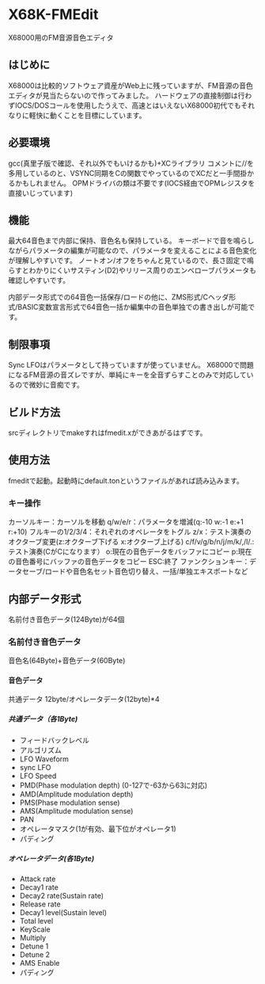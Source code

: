 # X68K-FMEdit
X68000用のFM音源音色エディタ

## はじめに
X68000は比較的ソフトウェア資産がWeb上に残っていますが、FM音源の音色エディタが見当たらないので作ってみました。
ハードウェアの直接制御は行わずIOCS/DOSコールを使用したうえで、高速とはいえないX68000初代でもそれなりに軽快に動くことを目標にしています。

## 必要環境
gcc(真里子版で確認、それ以外でもいけるかも)+XCライブラリ
コメントに//を多用しているのと、VSYNC同期をCの関数でやっているのでXCだと一手間掛かるかもしれません。
OPMドライバの類は不要です(IOCS経由でOPMレジスタを直接いじっています)

## 機能
最大64音色まで内部に保持、音色名も保持している。
キーボードで音を鳴らしながらパラメータの編集が可能なので、パラメータを変えることによる音色変化が理解しやすいです。
ノートオン/オフをちゃんと見ているので、長さ固定で鳴らすとわかりにくいサスティン(D2)やリリース周りのエンベローブパラメータも確認しやすいです。

内部データ形式での64音色一括保存/ロードの他に、ZMS形式/Cヘッダ形式/BASIC変数宣言形式で64音色一括か編集中の音色単独での書き出しが可能です。

## 制限事項
Sync LFOはパラメータとして持っていますが使っていません。
X68000で問題になるFM音源の音ズレですが、単純にキーを全音ずらすことのみで対応しているので微妙に音痴です。

## ビルド方法
srcディレクトリでmakeすれはfmedit.xができあがるはずです。

## 使用方法
fmeditで起動。起動時にdefault.tonというファイルがあれば読み込みます。

### キー操作
カーソルキー：カーソルを移動
q/w/e/r：パラメータを増減(q:-10 w:-1 e:+1 r:+10)
フルキーの1/2/3/4：それぞれのオペレータをトグル
z/x：テスト演奏のオクターブ変更(z:オクターブ下げる x:オクターブ上げる)
c/f/v/g/b/n/j/m/k/,/l/.:テスト演奏(CがCになります）
o:現在の音色データをバッファにコピー
p:現在の音色番号にバッファの音色データをコピー
ESC:終了
ファンクションキー：データセーブ/ロードや音色名セット音色切り替え、一括/単独エキスポートなど

## 内部データ形式
名前付き音色データ(124Byte)が64個
### 名前付き音色データ
音色名(64Byte)+音色データ(60Byte)
#### 音色データ
共通データ 12byte/オペレータデータ(12byte)*4
##### 共通データ（各1Byte)
* フィードバックレベル
* アルゴリズム
* LFO Waveform
* sync LFO
* LFO Speed
* PMD(Phase modulation depth) (0-127で-63から63に対応)
* AMD(Amplitude modulation depth)
* PMS(Phase modulation sense)
* AMS(Amplitude modulation sense)
* PAN
* オペレータマスク(1が有効、最下位がオペレータ1)
* パディング

##### オペレータデータ(各1Byte)
* Attack rate
* Decay1 rate
* Decay2 rate(Sustain rate)
* Release rate
* Decay1 level(Sustain level)
* Total level
* KeyScale
* Multiply
* Detune 1
* Detune 2
* AMS Enable
* パディング
